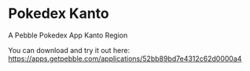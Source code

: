 Pokedex Kanto
==================
A Pebble Pokedex App
Kanto Region

You can download and try it out here:
https://apps.getpebble.com/applications/52bb89bd7e4312c62d0000a4
